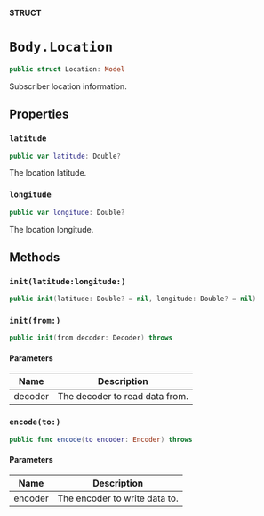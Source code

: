 **STRUCT**

# `Body.Location`

```swift
public struct Location: Model
```

Subscriber location information.

## Properties
### `latitude`

```swift
public var latitude: Double?
```

The location latitude.

### `longitude`

```swift
public var longitude: Double?
```

The location longitude.

## Methods
### `init(latitude:longitude:)`

```swift
public init(latitude: Double? = nil, longitude: Double? = nil)
```

### `init(from:)`

```swift
public init(from decoder: Decoder) throws
```

#### Parameters

| Name | Description |
| ---- | ----------- |
| decoder | The decoder to read data from. |

### `encode(to:)`

```swift
public func encode(to encoder: Encoder) throws
```

#### Parameters

| Name | Description |
| ---- | ----------- |
| encoder | The encoder to write data to. |
